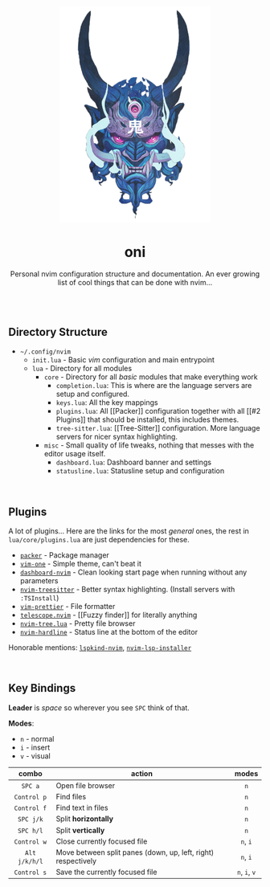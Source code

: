 <p align="center">
	<img alt="oni mask" src="./.github/images/oni.png" width="300"/>
</p>


<h1 align="center">oni</h1>

<p align="center">Personal nvim configuration structure and documentation. An ever growing list of cool things that can be done with nvim...</p>

<br/>
<br/>

## Directory Structure
- `~/.config/nvim`
	- `init.lua` - Basic _vim_ configuration and main entrypoint
	- `lua` - Directory for all modules
		- `core` - Directory for all _basic_ modules that make everything work
			- `completion.lua`: This is where are the language servers are setup and configured.
			- `keys.lua`: All the key mappings
			- `plugins.lua`: All [[Packer]] configuration together with all [[#2 Plugins]] that should be installed, this includes themes.
			- `tree-sitter.lua`: [[Tree-Sitter]] configuration. More language servers for nicer syntax highlighting.
		- `misc` - Small quality of life tweaks, nothing that messes with the editor usage itself.
			- `dashboard.lua`: Dashboard banner and settings
			- `statusline.lua`: Statusline setup and configuration

<br/>

## Plugins
A lot of plugins... Here are the links for the most _general_ ones, the rest in `lua/core/plugins.lua` are just dependencies for these.

- [`packer`](https://github.com/wbthomason/packer.nvim) - Package manager
- [`vim-one`](https://github.com/rakr/vim-one) - Simple theme, can't beat it
- [`dashboard-nvim`](https://github.com/glepnir/dashboard-nvim) - Clean looking start page when running without any parameters
- [`nvim-treesitter`](https://github.com/nvim-treesitter/nvim-treesitter) - Better syntax highlighting. (Install servers with `:TSInstall`)
- [`vim-prettier`](https://github.com/prettier/vim-prettier) - File formatter
- [`telescope.nvim`](https://github.com/nvim-telescope/telescope.nvim) - [[Fuzzy finder]] for literally anything
- [`nvim-tree.lua`](https://github.com/kyazdani42/nvim-tree.lua) - Pretty file browser
- [`nvim-hardline`](https://github.com/ojroques/nvim-hardline) - Status line at the bottom of the editor

Honorable mentions: [`lspkind-nvim`](https://github.com/onsails/lspkind-nvim), [`nvim-lsp-installer`](https://github.com/williamboman/nvim-lsp-installer)


<br/>

## Key Bindings
**Leader** is _space_ so wherever you see `SPC` think of that.

**Modes**:
- `n` - normal
- `i` - insert
- `v` - visual

|     combo     | action                                                        |  modes   |
|:-------------:| ------------------------------------------------------------- |:--------:|
|    `SPC a`    | Open file browser                                             |   `n`    |
|  `Control p`  | Find files                                                    |   `n`    |
|  `Control f`  | Find text in files                                            |   `n`    |
|   `SPC j/k`   | Split **horizontally**                                        |   `n`    |
|   `SPC h/l`   | Split **vertically**                                          |   `n`    |
|  `Control w`  | Close currently focused file                                  | `n`, `i` |
| `Alt j/k/h/l` | Move between split panes (down, up, left, right) respectively | `n`, `i` |
|  `Control s`  | Save the currently focused file                               | `n`, `i`, `v`         |

